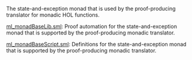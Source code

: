 The state-and-exception monad that is used by the proof-producing translator
for monadic HOL functions.

[ml_monadBaseLib.sml](ml_monadBaseLib.sml):
Proof automation for the state-and-exception monad that is supported by the
proof-producing monadic translator.

[ml_monadBaseScript.sml](ml_monadBaseScript.sml):
Definitions for the state-and-exception monad that is supported by the
proof-producing monadic translator.
